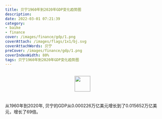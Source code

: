 ```yaml
---
title: 贝宁1960年到2020年GDP变化趋势图
description: 
date: 2022-03-01 07:21:39
category:
- baike
- finance
cover: /images/finance/gdp/1.png
coverAttach: /images/flags/1x1/bj.svg
coverAttachWords: 贝宁
preCover: /images/finance/gdp/1.png
coverIndexWidth: 80%
tags: 贝宁1960年到2020年GDP变化趋势图
---
```




<script src="/assets/js/charts/chart.js"></script>

<div style="text-align: center; margin: 30px 0; ">
    <img src="/images/flags/1x1/bj.svg" style="width: 50px; border: 1px solid #cccccc; ">
</div>

<div style="width: 98%; margin: 0 0 35px 0; ">
    <canvas id="myChart"></canvas>
</div>

<div>
<p class="paragraph">从1960年到2020年, 贝宁的GDP从0.000226万亿美元增长到了0.015652万亿美元，增长了69倍。</p>
</div>

<script>

    const dataGdp = {
        labels: [1960, 1961, 1962, 1963, 1964, 1965, 1966, 1967, 1968, 1969, 1970, 1971, 1972, 1973, 1974, 1975, 1976, 1977, 1978, 1979, 1980, 1981, 1982, 1983, 1984, 1985, 1986, 1987, 1988, 1989, 1990, 1991, 1992, 1993, 1994, 1995, 1996, 1997, 1998, 1999, 2000, 2001, 2002, 2003, 2004, 2005, 2006, 2007, 2008, 2009, 2010, 2011, 2012, 2013, 2014, 2015, 2016, 2017, 2018, 2019, 2020],
        datasets: [{
            label: '(万亿美元)  •  即刻编程  •  cn.hongkezhang.com',
            backgroundColor: 'rgb(0 0 128)',
            borderColor: 'rgb(0 0 128)',
            data: [0.000226, 0.000236, 0.000236, 0.000254, 0.000270, 0.000290, 0.000303, 0.000306, 0.000326, 0.000331, 0.000334, 0.000335, 0.000410, 0.000504, 0.000555, 0.000677, 0.000698, 0.000750, 0.000929, 0.001186, 0.001405, 0.001291, 0.001268, 0.001095, 0.001051, 0.001046, 0.001336, 0.001562, 0.001620, 0.001502, 0.001960, 0.001986, 0.001695, 0.002275, 0.001598, 0.002170, 0.002361, 0.002268, 0.002455, 0.003677, 0.003520, 0.003666, 0.004194, 0.005349, 0.006190, 0.006568, 0.007034, 0.008169, 0.009788, 0.009739, 0.009535, 0.010693, 0.011141, 0.012518, 0.013285, 0.011388, 0.011821, 0.012702, 0.014262, 0.014392, 0.015652],
            barPercentage: 0.3
        }]
    };

    const config = {
        type: 'line',
        data: dataGdp,
        options: {
            series: [
                {
                    barWidth: '20%'
                }
            ]
        }
    };

    const myChart = new Chart(
        document.getElementById('myChart'),
        config
    );
</script>
